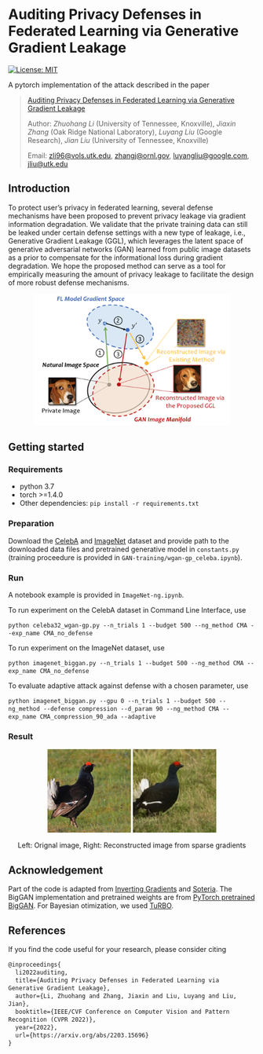 # Auditing Privacy Defenses in Federated Learning via Generative Gradient Leakage

[![License: MIT](https://img.shields.io/badge/License-MIT-green.svg)](https://opensource.org/licenses/MIT)

A pytorch implementation of the attack described in the paper
> [Auditing Privacy Defenses in Federated Learning via Generative Gradient Leakage](https://arxiv.org/pdf/2203.15696.pdf) 
>      
> Author: *Zhuohang Li* (University of Tennessee, Knoxville), *Jiaxin Zhang* (Oak Ridge National Laboratory), *Luyang Liu* (Google Research), *Jian Liu* (University of Tennessee, Knoxville) 
> 
> Email: zli96@vols.utk.edu, zhangj@ornl.gov, luyangliu@google.com, jliu@utk.edu

## Introduction

To protect user’s privacy in federated learning, several defense mechanisms have been proposed to prevent privacy leakage via gradient information degradation. We validate that the private training data can still be leaked under certain defense settings with a new type of leakage, i.e., Generative Gradient Leakage (GGL), which leverages the latent space of generative adversarial networks (GAN) learned from public image datasets as a prior to compensate for the informational loss during gradient degradation. We hope the proposed method can serve as a tool for empirically measuring the amount of privacy leakage to facilitate the design of more robust defense mechanisms.

<p align="center">
<img src="img/illu.png" alt="overview" width="400">
</p>


## Getting started

### Requirements
* python 3.7
* torch >=1.4.0
* Other dependencies: `pip install -r requirements.txt`


### Preparation
Download the [CelebA](https://mmlab.ie.cuhk.edu.hk/projects/CelebA.html) and [ImageNet](https://www.image-net.org/) dataset and provide path to the downloaded data files and pretrained generative model in `constants.py` (training proceedure is provided in `GAN-training/wgan-gp_celeba.ipynb`).

### Run
A notebook example is provided in `ImageNet-ng.ipynb`.

To run experiment on the CelebA dataset in Command Line Interface, use
```
python celeba32_wgan-gp.py --n_trials 1 --budget 500 --ng_method CMA --exp_name CMA_no_defense
```

To run experiment on the ImageNet dataset, use
```
python imagenet_biggan.py --n_trials 1 --budget 500 --ng_method CMA --exp_name CMA_no_defense
```

To evaluate adaptive attack against defense with a chosen parameter, use
```
python imagenet_biggan.py --gpu 0 --n_trials 1 --budget 500 --ng_method --defense compression --d_param 90 --ng_method CMA --exp_name CMA_compression_90_ada --adaptive
```

### Result

<p align="center">
<img src="img/orig.png" alt="orig_img" width="170">
<img src="img/recon.png" alt="recon_img" width="170">
</p>
<p align = "center">
Left: Orignal image, Right: Reconstructed image from sparse gradients
</p>


## Acknowledgement

Part of the code is adapted from [Inverting Gradients](https://github.com/JonasGeiping/invertinggradients) and [Soteria](https://github.com/jeremy313/Soteria). The BigGAN implementation and pretrained weights are from [PyTorch pretrained BigGAN](https://github.com/huggingface/pytorch-pretrained-BigGAN). For Bayesian otimization, we used [TuRBO](https://github.com/uber-research/TuRBO).

## References
If you find the code useful for your research, please consider citing
```
@inproceedings{
  li2022auditing,
  title={Auditing Privacy Defenses in Federated Learning via Generative Gradient Leakage},
  author={Li, Zhuohang and Zhang, Jiaxin and Liu, Luyang and Liu, Jian},
  booktitle={IEEE/CVF Conference on Computer Vision and Pattern Recognition (CVPR 2022)},
  year={2022},
  url={https://arxiv.org/abs/2203.15696}
}
```
